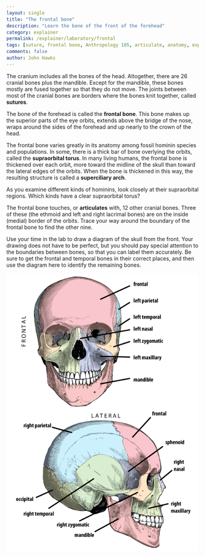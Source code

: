 ```yaml
---
layout: single 
title: "The frontal bone" 
description: "Learn the bone of the front of the forehead" 
category: explainer
permalink: /explainer/laboratory/frontal
tags: [suture, frontal bone, Anthropology 105, articulate, anatomy, explainer, superciliary arch, laboratory, supraorbital torus] 
comments: false 
author: John Hawks 
---
```


The cranium includes all the bones of the head. Altogether, there are 26 cranial bones plus the mandible. Except for the mandible, these bones mostly are fused together so that they do not move. The joints between most of the cranial bones are borders where the bones knit together, called <strong>sutures</strong>. 

The bone of the forehead is called the <strong>frontal bone</strong>. This bone makes up the superior parts of the eye orbits, extends above the bridge of the nose, wraps around the sides of the forehead and up nearly to the crown of the head. 

The frontal bone varies greatly in its anatomy among fossil hominin species and populations. In some, there is a thick bar of bone overlying the orbits, called the <strong>supraorbital torus</strong>. In many living humans, the frontal bone is thickened over each orbit, more toward the midline of the skull than toward the lateral edges of the orbits. When the bone is thickened in this way, the resulting structure is called a <strong>superciliary arch</strong>. 

As you examine different kinds of hominins, look closely at their supraorbital regions. Which kinds have a clear supraorbital torus?

The frontal bone touches, or <strong>articulates</strong> with, 12 other cranial bones. Three of these (the ethmoid and left and right lacrimal bones) are on the inside (medial) border of the orbits. Trace your way around the boundary of the frontal bone to find the other nine. 

Use your time in the lab to draw a diagram of the skull from the front. Your drawing does not have to be perfect, but you should pay special attention to the boundaries between bones, so that you can label them accurately. Be sure to get the frontal and temporal bones in their correct places, and then use the diagram here to identify the remaining bones. 


<div class="middle-picture">
<img src="/graphics/cranium_anterior_lateral_labeled_colored_2010.png" />
</div>



